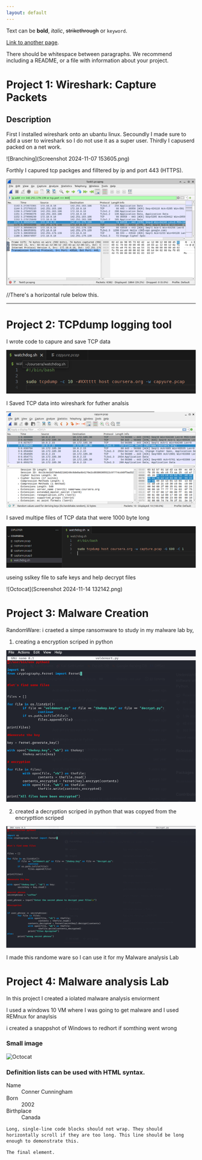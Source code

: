 ```yaml
---
layout: default
---
```


Text can be **bold**, _italic_, ~~strikethrough~~ or `keyword`.

[Link to another page](./another-page.html).



There should be whitespace between paragraphs. We recommend including a README, or a file with information about your project.

# Project 1: Wireshark: Capture Packets

## Description
 First I installed wireshark onto an ubantu linux.
 Secoundly I made sure to add a user to wireshark so I do not use it as a super user.
 Thirdly I capuserd packed on a net work.

 
![Branching](Screenshot 2024-11-07 153605.png)

Forthly I capured tcp packges and filltered by ip and port 443 (HTTPS).


![Branching](Wireshark_ip_filter.PNG)


//There's a horizontal rule below this.

* * *

# Project 2: TCPdump logging tool

I wrote code to capure and save TCP data


![Octocat](Saved_TCP_Code)


I Saved TCP data into wireshark for futher analsis


![Octocat](Saved_TCP_in_WireShark)


I saved multipe files of TCP data that were 1000 byte long


![Octocat](Multiple_file_TCPDump)


useing sslkey file to safe keys and help decrypt files 


![Octocat](Screenshot 2024-11-14 132142.png)



# Project 3: Malware Creation

RandomWare: i craeted a simpe ransomware to study in my malware lab by,
  1. creating a encryption scriped in python

![Octocat](encrypt.png)

  2. created a decryption scriped in python that was copyed from the encrypttion scriped

![Octocat](decrypt.png)


 I made this randome ware so I can use it for my Malware analysis Lab

# Project 4: Malware analysis Lab

In this project I created a iolated malware analysis enviorment 

I used a windows 10 VM where I was going to get malware and I used REMnux for anaylsis

i created a snappshot of Windows to redhort if somthing went wrong



### Small image

![Octocat](https://github.githubassets.com/images/icons/emoji/octocat.png)




### Definition lists can be used with HTML syntax.

<dl>
<dt>Name</dt>
<dd>Conner Cunningham</dd>
<dt>Born</dt>
<dd>2002</dd>
<dt>Birthplace</dt>
<dd>Canada</dd>
</dl>

```
Long, single-line code blocks should not wrap. They should horizontally scroll if they are too long. This line should be long enough to demonstrate this.
```

```
The final element.
```
